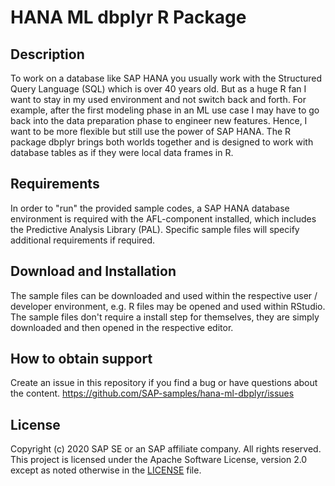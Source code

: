 # HANA ML dbplyr R Package

## Description
To work on a database like SAP HANA you usually work with the Structured Query Language (SQL) which is over 40 years old. But as a huge R fan I want to stay in my used environment and not switch back and forth. For example, after the first modeling phase in an ML use case I may have to go back into the data preparation phase to engineer new features. Hence, I want to be more flexible but still use the power of SAP HANA. The R package dbplyr brings both worlds together and is designed to work with database tables as if they were local data frames in R.

## Requirements
In order to "run" the provided sample codes, a SAP HANA database environment is required with the AFL-component installed, which includes the Predictive Analysis Library (PAL). Specific sample files will specify additional requirements if required.

## Download and Installation
The sample files can be downloaded and used within the respective user / developer environment, e.g. R files may be opened and used within RStudio. The sample files don't require a install step for themselves, they are simply downloaded and then opened in the respective editor.

## How to obtain support

Create an issue in this repository if you find a bug or have questions about the content. 
https://github.com/SAP-samples/hana-ml-dbplyr/issues

## License
Copyright (c) 2020 SAP SE or an SAP affiliate company. All rights reserved. This project is licensed under the Apache Software License, version 2.0 except as noted otherwise in the [LICENSE](LICENSES/Apache-2.0.txt) file.
